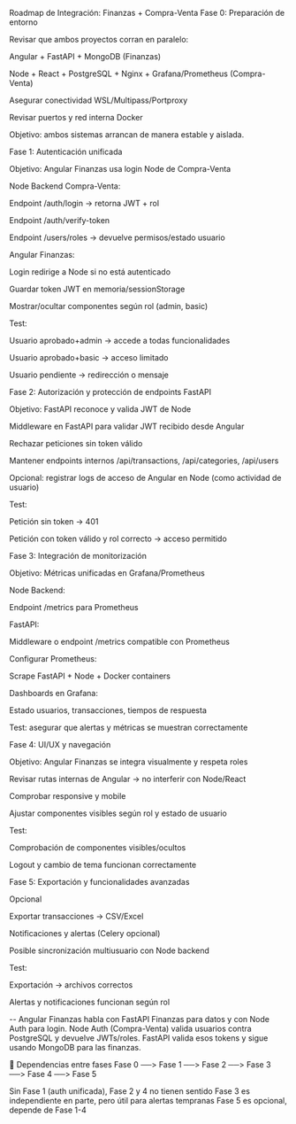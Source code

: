 Roadmap de Integración: Finanzas + Compra-Venta
Fase 0: Preparación de entorno

Revisar que ambos proyectos corran en paralelo:

Angular + FastAPI + MongoDB (Finanzas)

Node + React + PostgreSQL + Nginx + Grafana/Prometheus (Compra-Venta)

Asegurar conectividad WSL/Multipass/Portproxy

Revisar puertos y red interna Docker

Objetivo: ambos sistemas arrancan de manera estable y aislada.

Fase 1: Autenticación unificada

Objetivo: Angular Finanzas usa login Node de Compra-Venta

Node Backend Compra-Venta:

Endpoint /auth/login → retorna JWT + rol

Endpoint /auth/verify-token

Endpoint /users/roles → devuelve permisos/estado usuario

Angular Finanzas:

Login redirige a Node si no está autenticado

Guardar token JWT en memoria/sessionStorage

Mostrar/ocultar componentes según rol (admin, basic)

Test:

Usuario aprobado+admin → accede a todas funcionalidades

Usuario aprobado+basic → acceso limitado

Usuario pendiente → redirección o mensaje

Fase 2: Autorización y protección de endpoints FastAPI

Objetivo: FastAPI reconoce y valida JWT de Node

Middleware en FastAPI para validar JWT recibido desde Angular

Rechazar peticiones sin token válido

Mantener endpoints internos /api/transactions, /api/categories, /api/users

Opcional: registrar logs de acceso de Angular en Node (como actividad de usuario)

Test:

Petición sin token → 401

Petición con token válido y rol correcto → acceso permitido

Fase 3: Integración de monitorización

Objetivo: Métricas unificadas en Grafana/Prometheus

Node Backend:

Endpoint /metrics para Prometheus

FastAPI:

Middleware o endpoint /metrics compatible con Prometheus

Configurar Prometheus:

Scrape FastAPI + Node + Docker containers

Dashboards en Grafana:

Estado usuarios, transacciones, tiempos de respuesta

Test: asegurar que alertas y métricas se muestran correctamente

Fase 4: UI/UX y navegación

Objetivo: Angular Finanzas se integra visualmente y respeta roles

Revisar rutas internas de Angular → no interferir con Node/React

Comprobar responsive y mobile

Ajustar componentes visibles según rol y estado de usuario

Test:

Comprobación de componentes visibles/ocultos

Logout y cambio de tema funcionan correctamente

Fase 5: Exportación y funcionalidades avanzadas

Opcional

Exportar transacciones → CSV/Excel

Notificaciones y alertas (Celery opcional)

Posible sincronización multiusuario con Node backend

Test:

Exportación → archivos correctos

Alertas y notificaciones funcionan según rol

--
Angular Finanzas habla con FastAPI Finanzas para datos y con Node Auth para login.
Node Auth (Compra-Venta) valida usuarios contra PostgreSQL y devuelve JWTs/roles.
FastAPI valida esos tokens y sigue usando MongoDB para las finanzas.


🔹 Dependencias entre fases
Fase 0 ──> Fase 1 ──> Fase 2 ──> Fase 3 ──> Fase 4 ──> Fase 5


Sin Fase 1 (auth unificada), Fase 2 y 4 no tienen sentido
Fase 3 es independiente en parte, pero útil para alertas tempranas
Fase 5 es opcional, depende de Fase 1-4


